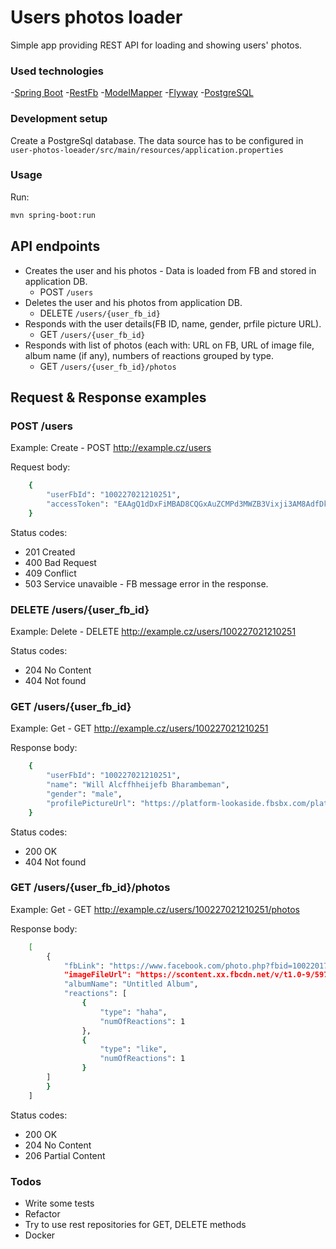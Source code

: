 # Users photos loader 
Simple app providing REST API for loading and showing users' photos.

### Used technologies
 -[Spring Boot](https://spring.io/projects/spring-boot)
 -[RestFb](https://restfb.com/)
 -[ModelMapper](http://modelmapper.org/)
 -[Flyway](https://flywaydb.org/)
 -[PostgreSQL](http://www.postgresql.org/)
 
### Development setup

Create a PostgreSql database. The data source has to be configured in `user-photos-loeader/src/main/resources/application.properties`

### Usage

Run:
 ```sh
 mvn spring-boot:run
 ``` 
## API endpoints

* Creates the user and his photos - Data is loaded from FB and stored in application DB.
	* POST `/users`
* Deletes the user and his photos from application DB.
	* DELETE `/users/{user_fb_id}`
* Responds with the user details(FB ID, name, gender, prfile picture URL).
	* GET `/users/{user_fb_id}`
* Responds with list of photos (each with: URL on FB, URL of image file, album name (if any), numbers of reactions grouped by type.
	* GET `/users/{user_fb_id}/photos`

## Request & Response examples

### POST /users

Example: Create - POST http://example.cz/users

Request body:

```sh
	{
		"userFbId": "100227021210251",
		"accessToken": "EAAgQ1dDxFiMBAD8CQGxAuZCMPd3MWZB3Vixji3AM8AdfDkZAh83SEFZCaqpzEu0MsOpmqhixJuJ9lL13p1eOI8d8jKvlNIUvMcV63ZBmN8e2p5yRyyE2PzJS3jYumPZAN0Re79ZAvZAHeBjd4aBxHqbBoLUpn0MfADVX6TkVzvsKE2b0fede3wHZBktZAbtSj2nx7fGGtoLZAYQGxs9ZA27XmUpa"
	}
```
Status codes:
 * 201 Created
 * 400 Bad Request
 * 409 Conflict
 * 503 Service unavaible - FB message error in the response.
	
### DELETE /users/{user_fb_id}

Example: Delete - DELETE http://example.cz/users/100227021210251

Status codes:
 * 204 No Content
 * 404 Not found

### GET /users/{user_fb_id}

Example: Get - GET http://example.cz/users/100227021210251

Response body:
```sh
	{
    	"userFbId": "100227021210251",
    	"name": "Will Alcffhheijefb Bharambeman",
    	"gender": "male",
    	"profilePictureUrl": "https://platform-lookaside.fbsbx.com/platform/profilepic/?asid=100227021210251&height=50&width=50&ext=1559837006&hash=AeRPWV2DuqrSEd7O"
	}
```
Status codes:
 * 200 OK
 * 404 Not found
    				
### GET /users/{user_fb_id}/photos

Example: Get - GET http://example.cz/users/100227021210251/photos

Response body:
```sh
	[
    	{
        	"fbLink": "https://www.facebook.com/photo.php?fbid=100220171210936&set=a.100219177877702&type=3",
        	"imageFileUrl": "https://scontent.xx.fbcdn.net/v/t1.0-9/59765361_100220177877602_3148039826276614144_n.jpg?_nc_cat=109&_nc_ht=scontent.xx&oh=e9e074f7f264506797cf51752e461c99&oe=5D592D2C",
        	"albumName": "Untitled Album",
        	"reactions": [
            	{
                	"type": "haha",
                	"numOfReactions": 1
            	},
            	{
                	"type": "like",
                	"numOfReactions": 1
            	}
        ]
    	}
    ]
```
   
Status codes:
 * 200 OK
 * 204 No Content
 * 206 Partial Content

### Todos
 - Write some tests
 - Refactor
 - Try to use rest repositories for GET, DELETE methods
 - Docker
